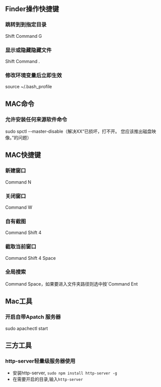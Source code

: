 ## Finder操作快捷键
### 跳转到到指定目录
Shift Command G
### 显示或隐藏隐藏文件
Shift Command .
### 修改环境变量后立即生效
source ~/.bash_profile

## MAC命令
### 允许安装任何来源软件命令
sudo spctl --master-disable（解决XX“已损坏，打不开。 您应该推出磁盘映像。”的问题）

## MAC快捷键
### 新建窗口
Command N
### 关闭窗口
Command W
### 自有截图
Command Shift 4 
### 截取当前窗口
Command Shift 4 Space
### 全局搜索
Command Space，如果要进入文件夹路径则选中按`Command Ent
## Mac工具
### 开启自带Apatch 服务器
sudo apachectl start

## 三方工具
### http-server轻量级服务器使用
- 安装http-server, `sudo npm install http-server -g`
- 在需要开启的目录,输入`http-server`

